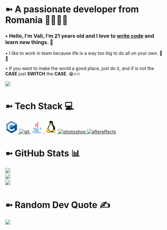 #                               ➼ A passionate developer from Romania 👨‍💻🇷🇴
### • Hello, I’m Vali, I’m 21 years old and I love to <ins>write code</ins> and learn new things. 💫
• I like to work in team because life is a way too big to do all on your own. 👥👥 

• If you want to make the world a good place, just do it, and if is not the <b>CASE</b> just
<b>SWITCH</b> the <b>CASE</b>. 😁🔥🔥

![](https://visitcount.itsvg.in/api?id=GSV472002&icon=0&color=0)
# ➼ Tech Stack 💻
<p align="left"> 
  <!--C-->
  <a href="https://www.cprogramming.com/" target="_blank" rel="noreferrer"> <img src="https://raw.githubusercontent.com/devicons/devicon/master/icons/c/c-original.svg" alt="c" width="40" height="40"/> </a>
  <!--GIT-->
  <a href="https://git-scm.com/" target="_blank" rel="noreferrer"> <img src="https://www.vectorlogo.zone/logos/git-scm/git-scm-icon.svg" alt="git" width="40" height="40"/> </a>
    <!--JAVA-->
    <a href="https://www.java.com" target="_blank" rel="noreferrer"> <img src="https://raw.githubusercontent.com/devicons/devicon/master/icons/java/java-original.svg" alt="java" width="40" height="40"/> </a>
  <!--LINUX-->
  <a href="https://www.linux.org/" target="_blank" rel="noreferrer"> <img src="https://raw.githubusercontent.com/devicons/devicon/master/icons/linux/linux-original.svg" alt="linux" width="40" height="40"/> </a>
  <!--PHOTOSHOP-->
  <a href="https://www.photoshop.com/en" target="_blank" rel="noreferrer"> <img src="https://upload.wikimedia.org/wikipedia/commons/a/af/Adobe_Photoshop_CC_icon.svg" alt="photoshop" width="40" height="40"/> </a>
  <!--AFTER EFFECTS-->
  <a href="https://www.adobe.com/products/aftereffects.html" target="_blank" rel="noreferrer"> <img src="https://upload.wikimedia.org/wikipedia/commons/c/cb/Adobe_After_Effects_CC_icon.svg" alt="aftereffects" width="40" height="40"/> </a>
</p>

# ➼ GitHub Stats 📊
![](https://github-readme-stats.vercel.app/api?username=GSV472002&theme=gruvbox&hide_border=true&include_all_commits=false&count_private=false)<br/>
![](https://github-readme-streak-stats.herokuapp.com/?user=GSV472002&theme=gruvbox&hide_border=true)<br/>
![](https://github-readme-stats.vercel.app/api/top-langs/?username=GSV472002&theme=gruvbox&hide_border=true&include_all_commits=false&count_private=false&layout=compact)

# ➼ Random Dev Quote ✍️
![](https://quotes-github-readme.vercel.app/api?type=horizontal&theme=tokyonight)
